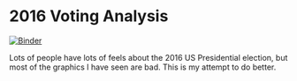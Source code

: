 # 2016 Voting Analysis

[![Binder](https://mybinder.org/badge_logo.svg)](https://mybinder.org/v2/gh/bwarren2/voting_2016/master)

Lots of people have lots of feels about the 2016 US Presidential election, but most of the graphics I have seen are bad.  This is my attempt to do better.


